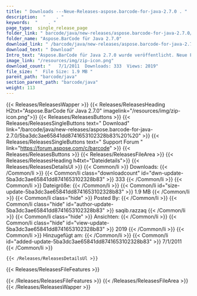 ```yaml
---
title: " Downloads ---Neue-Releases-aspose.barcode-for-java-2.7.0 . "
description:  "    . " 
keywords:  "    . " 
page_type:  single_release_page
folder_link: " barcode/java/new-releases/aspose.barcode-for-java-2.7.0/"
folder_name: "Aspose.BarCode für Java 2.7.0"
download_link: " /barcode/java/new-releases/aspose.barcode-for-java-2.7.0/5ba3dc3ae65841dd8741653102328b83"
download_text: " Download"
Intro_text: "Aspose.BarCode für Java 2.7.0 wurde veröffentlicht. Neue Funktionen und Fehlerbehebungen bieten ..."
image_link: "/resources/img/zip-icon.png"
download_count: "   7/1/2011  Downloads: 333  Views: 2019"
file_size: "  File Size: 1.9 MB "
parent_path: "barcode/java"
section_parent_path: "barcode/java"
weight: 113
---
```


{{< Releases/ReleasesWapper >}}
  {{< Releases/ReleasesHeading H2txt="Aspose.BarCode für Java 2.7.0" imagelink="/resources/img/zip-icon.png">}}
  {{< Releases/ReleasesButtons >}}
    {{< Releases/ReleasesSingleButtons text=" Download" link="/barcode/java/new-releases/aspose.barcode-for-java-2.7.0/5ba3dc3ae65841dd8741653102328b83%20%20" >}}
    {{< Releases/ReleasesSingleButtons text=" Support Forum " link="https://forum.aspose.com/c/barcode" >}}
  {{< Releases/ReleasesButtons >}}
  {{< Releases/ReleasesFileArea >}}
    {{< Releases/ReleasesHeading h4txt="Dateidetails">}}
    {{< Releases/ReleasesDetailsUl >}}
            {{< Common/li >}} Downloads: {{< /Common/li >}}
      {{< Common/li class="downloadcount" id="dwn-update-5ba3dc3ae65841dd8741653102328b83" >}} 333 {{< /Common/li >}}
      {{< Common/li >}} Dateigröße: {{< /Common/li >}}
      {{< Common/li id="size-update-5ba3dc3ae65841dd8741653102328b83" >}} 1.9 MB {{< /Common/li >}} 
      {{< Common/li  class="hide" >}} Posted By: {{< /Common/li >}} 
      {{< Common/li class="hide" id="author-update-5ba3dc3ae65841dd8741653102328b83" >}} saqib.razzaq {{< /Common/li >}}
      {{< Common/li class="hide" >}} Ansichten: {{< /Common/li >}}
      {{< Common/li class="hide" id="view-update-5ba3dc3ae65841dd8741653102328b83" >}} 2019 {{< /Common/li >}}
      {{< Common/li >}} Hinzugefügt am: {{< /Common/li >}}
      {{< Common/li id="added-update-5ba3dc3ae65841dd8741653102328b83" >}} 7/1/2011 {{< /Common/li >}} 

    {{< /Releases/ReleasesDetailsUl >}}

  {{< Releases/ReleasesFileFeatures >}}
      
  {{< /Releases/ReleasesFileFeatures >}}
 {{< /Releases/ReleasesFileArea >}}
{{< /Releases/ReleasesWapper >}}



